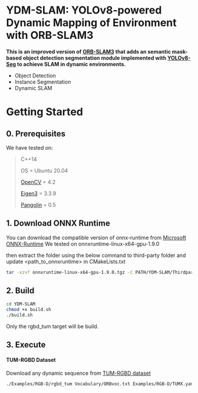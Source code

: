 # YDM-SLAM: YOLOv8-powered Dynamic Mapping of Environment with ORB-SLAM3

**This is an improved version of [ORB-SLAM3](https://github.com/UZ-SLAMLab/ORB_SLAM3) that adds an semantic mask-based object detection segmentation module implemented with [YOLOv8-Seg](https://docs.ultralytics.com/tasks/segment/) to achieve SLAM in dynamic environments.**
- Object Detection
- Instance Segmentation
- Dynamic SLAM

# Getting Started

## 0. Prerequisites

We have tested on:

> C++14
> 
> OS = Ubuntu 20.04
> 
> [OpenCV](http://opencv.org) = 4.2
> 
> [Eigen3](http://eigen.tuxfamily.org/index.php?title=Main_Page) = 3.3.9
>
> [Pangolin](https://github.com/stevenlovegrove/Pangolin) = 0.5
>


## 1. Download ONNX Runtime

You can download the compatible version of onnx-runtime from [Microsoft ONNX-Runtime](https://github.com/microsoft/onnxruntime/releases/)
We tested on onnxruntime-linux-x64-gpu-1.9.0

then extract the folder using the below command to third-party folder and update <path_to_onnxruntime> in CMakeLists.txt
```bash
tar -xzvf onnxruntime-linux-x64-gpu-1.9.0.tgz -C PATH/YDM-SLAM/Thirdparty
```

## 2. Build
```bash
cd YDM-SLAM
chmod +x build.sh
./build.sh
```

Only the rgbd_tum target will be build.

## 3. Execute

#### TUM-RGBD Dataset
Download any dynamic sequence from [TUM-RGBD dataset](https://cvg.cit.tum.de/data/datasets/rgbd-dataset)

```bash
./Examples/RGB-D/rgbd_tum Vocabulary/ORBvoc.txt Examples/RGB-D/TUMX.yaml PATH_TO_SEQUENCE_FOLDER ASSOCIATIONS_FILE
```
